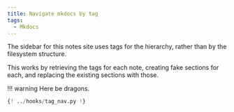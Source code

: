 ```yaml
---
title: Navigate mkdocs by tag
tags:
  - Mkdocs
---
```


The sidebar for this notes site uses tags for the hierarchy, rather than by the filesystem structure.

This works by retrieving the tags for each note, creating fake sections for each, and replacing the existing sections with those.

!!! warning
    Here be dragons.

```python
{! ../hooks/tag_nav.py !}
```
